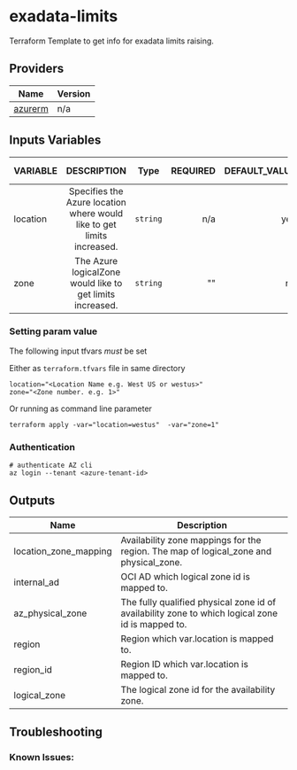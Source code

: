 # exadata-limits
Terraform Template to get info for exadata limits raising.

## Providers

| Name | Version |
|------|---------|
| [azurerm](https://registry.terraform.io/providers/hashicorp/azurerm/latest) | n/a |


## Inputs Variables 

| VARIABLE                                  |                                                                                                                                                                   DESCRIPTION                                                                                                                                                                   | Type | REQUIRED | DEFAULT_VALUE |             SAMPLE VALUE |
|:------------------------------------------|:-----------------------------------------------------------------------------------------------------------------------------------------------------------------------------------------------------------------------------------------------------------------------------------------------------------------------------------------------:|:--------:|---------:|--------------:|-------------------------:|
| location                                  |                                                                                                                                     Specifies the Azure location where would like to get limits increased.                                                                                                                                      | `string` |      n/a |           yes | e.g. "East US", "eastus" |
| zone                                      |                                                                                                                                            The Azure logicalZone would like to get limits increased.                                                                                                                                            | `string` |     ""   |            no |                 e.g. "1" |


### Setting param value 
The following input tfvars *must* be set

Either as `terraform.tfvars` file in same directory
```
location="<Location Name e.g. West US or westus>"
zone="<Zone number. e.g. 1>"
```

Or running as command line parameter
```
terraform apply -var="location=westus"  -var="zone=1"
```

### Authentication
```
# authenticate AZ cli
az login --tenant <azure-tenant-id>
```

## Outputs

| Name                  | Description                                                                                      |
|-----------------------|--------------------------------------------------------------------------------------------------|
| location_zone_mapping | Availability zone mappings for the region.  The map of logical_zone and physical_zone.           |
| internal_ad           | OCI AD which logical zone id is mapped to.                                                       |
| az_physical_zone      | The fully qualified physical zone id of availability zone to which logical zone id is mapped to. |
| region                | Region which var.location is mapped to.                                                          |
| region_id                | Region ID which var.location is mapped to.                                                          |
| logical_zone          | The logical zone id for the availability zone.                                                   |

## Troubleshooting
### Known Issues:
